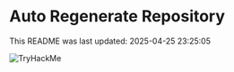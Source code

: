 # Auto Regenerate Repository

This README was last updated: 2025-04-25 23:25:05

 ![TryHackMe](https://tryhackme.com/badge/533634)